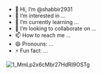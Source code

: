 - 👋 Hi, I’m @shabbir2931
- 👀 I’m interested in ...
- 🌱 I’m currently learning ...
- 💞️ I’m looking to collaborate on ...
- 📫 How to reach me ...
- 😄 Pronouns: ...
- ⚡ Fun fact: ...

<!---
shabbir2931/shabbir2931 is a ✨ special ✨ repository because its `README.md` (this file) appears on your GitHub profile.
You can click the Preview link to take a look at your changes.
--->
![1_MmLp2x6cMbr27HdRI9OSTg](https://github.com/shabbir2931/Hotel_Booking_Analysis_Shabbir/assets/143161219/27aa1a81-a030-49c6-9a59-85946a090a6a)
